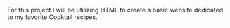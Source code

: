 For this project I will be utilizing HTML to create a basic website dedicated to my favorite Cocktail recipes.